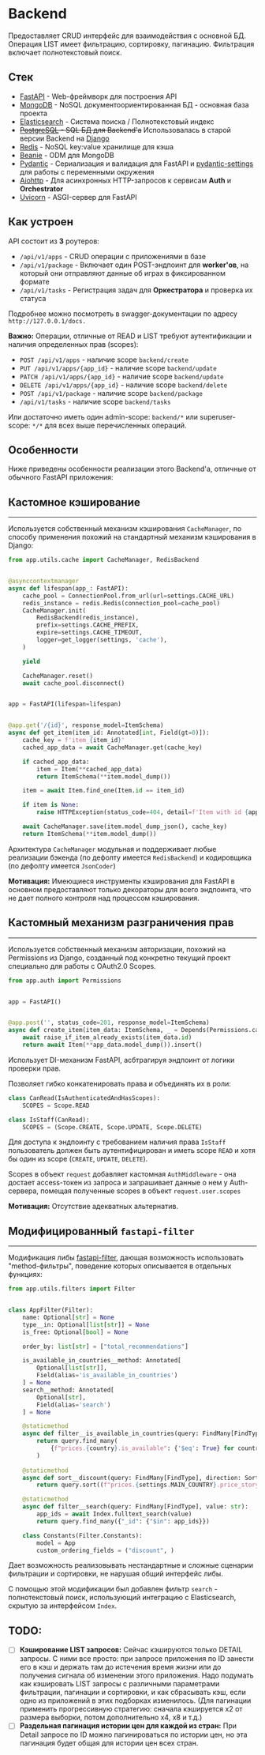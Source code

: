 # Backend

Предоставляет CRUD интерфейс для взаимодействия с основной БД. Операция LIST имеет фильтрацию, сортировку, пагинацию. Фильтрация включает полнотекстовый поиск.

## Стек

- [FastAPI](https://fastapi.tiangolo.com/) - Web-фреймворк для построения API
- [MongoDB](https://www.mongodb.com/) - NoSQL документоориентированная БД - основная база проекта
- [Elasticsearch](https://www.elastic.co/) - Система поиска / Полнотекстовый индекс
- ~~[PostgreSQL](https://www.postgresql.org/) - SQL БД для Backend'a~~ Использовалась в старой версии Backend на [Django](https://www.djangoproject.com/)
- [Redis](https://redis.io/) - NoSQL key:value хранилище для кэша
- [Beanie](https://beanie-odm.dev/) - ODM для MongoDB
- [Pydantic](https://pydantic-docs.helpmanual.io/) - Сериализация и валидация для FastAPI и [pydantic-settings](https://pydantic-docs.helpmanual.io/usage/settings/) для работы с переменными окружения
- [Aiohttp](https://aiohttp.readthedocs.io/en/stable/) - Для асинхронных HTTP-запросов к сервисам **Auth** и **Orchestrator**
- [Uvicorn](https://www.uvicorn.org/) - ASGI-сервер для FastAPI

## Как устроен

API состоит из **3** роутеров:

- `/api/v1/apps` - CRUD операции с приложениями в базе
- `/api/v1/package` - Включает один POST-эндпоинт для **worker'ов**, на который они отправляют данные об играх в фиксированном формате
- `/api/v1/tasks` - Регистрация задач для **Оркестратора** и проверка их статуса

Подробнее можно посмотреть в swagger-документации по адресу `http://127.0.0.1/docs.`

**Важно:** Операции, отличные от READ и LIST требуют аутентификации и наличия определенных прав (scopes):

- `POST /api/v1/apps` - наличие scope `backend/create`
- `PUT /api/v1/apps/{app_id}` - наличие scope `backend/update`
- `PATCH /api/v1/apps/{app_id}` - наличие scope `backend/update`
- `DELETE /api/v1/apps/{app_id}` - наличие scope `backend/delete`
- `POST /api/v1/package` - наличие scope `backend/package`
- `/api/v1/tasks` - наличие scope `backend/tasks`

Или достаточно иметь один admin-scope: `backend/*` или superuser-scope: `*/*` для всех выше перечисленных операций.

## Особенности

Ниже приведены особенности реализации этого Backend'a, отличные от обычного FastAPI приложения:

## Кастомное кэширование
___

Используется собственный механизм кэширования `CacheManager`, по способу применения похожий на стандартный механизм кэширования в Django:

```python
from app.utils.cache import CacheManager, RedisBackend


@asynccontextmanager
async def lifespan(app_: FastAPI):
    cache_pool = ConnectionPool.from_url(url=settings.CACHE_URL)
    redis_instance = redis.Redis(connection_pool=cache_pool)
    CacheManager.init(
        RedisBackend(redis_instance),
        prefix=settings.CACHE_PREFIX,
        expire=settings.CACHE_TIMEOUT,
        logger=get_logger(settings, 'cache'),
    )

    yield

    CacheManager.reset()
    await cache_pool.disconnect()


app = FastAPI(lifespan=lifespan)


@app.get('/{id}', response_model=ItemSchema)
async def get_item(item_id: Annotated[int, Field(gt=0)]):
    cache_key = f'item_{item_id}'
    cached_app_data = await CacheManager.get(cache_key)

    if cached_app_data:
        item = Item(**cached_app_data)
        return ItemSchema(**item.model_dump())

    item = await Item.find_one(Item.id == item_id)

    if item is None:
        raise HTTPException(status_code=404, detail=f'Item with id {app_id} not found')

    await CacheManager.save(item.model_dump_json(), cache_key)
    return ItemSchema(**item.model_dump())
```

Архитектура `CacheManager` модульная и поддерживает любые реализации бэкенда (по дефолту имеется `RedisBackend`) и кодировщика (по дефолту имеется `JsonCoder`)

**Мотивация:** Имеющиеся инструменты кэширования для FastAPI в основном предоставляют только декораторы для всего эндпоинта, что не дает полного контроля над процессом кэширования.

## Кастомный механизм разграничения прав
___

Используется собственный механизм авторизации, похожий на Permissions из Django, созданный под конкретно текущий проект специально для работы с OAuth2.0 Scopes. 

```python
from app.auth import Permissions


app = FastAPI()


@app.post('', status_code=201, response_model=ItemSchema)
async def create_item(item_data: ItemSchema, _ = Depends(Permissions.can_create)):
    await raise_if_item_already_exists(item_data.id)
    return await Item(**app_data.model_dump()).insert()
```

Использует DI-механизм FastAPI, асбтрагируя эндпоинт от логики проверки прав.

Позволяет гибко конкатенировать права и объединять их в роли:

```python
class CanRead(IsAuthenticatedAndHasScopes):
    SCOPES = Scope.READ

class IsStaff(CanRead):
    SCOPES = (Scope.CREATE, Scope.UPDATE, Scope.DELETE)
```

Для доступа к эндпоинту с требованием наличия права `IsStaff` пользователь должен быть аутентифицирован и иметь scope `READ` и хотя бы один из scope (`CREATE`, `UPDATE`, `DELETE`).

Scopes в объект `request` добавляет кастомная `AuthMiddleware` - она достает access-токен из запроса и запрашивает данные о нем у Auth-сервера, помещая полученные scopes в объект `request.user.scopes`

**Мотивация:** Отсутствие адекватных альтернатив.

## Модифицированный `fastapi-filter`
___

Модификация либы [fastapi-filter](https://github.com/arthurio/fastapi-filter), дающая возможность использовать "method-фильтры", поведение которых описывается в отдельных функциях:

```python
from app.utils.filters import Filter


class AppFilter(Filter):
    name: Optional[str] = None
    type__in: Optional[list[str]] = None
    is_free: Optional[bool] = None

    order_by: list[str] = ["total_recommendations"]

    is_available_in_countries__method: Annotated[
        Optional[list[str]],
        Field(alias='is_available_in_countries')
    ] = None
    search__method: Annotated[
        Optional[str],
        Field(alias='search')
    ] = None

    @staticmethod
    async def filter__is_available_in_countries(query: FindMany[FindType], value: str):
        return query.find_many(
            {f"prices.{country}.is_available": {'$eq': True} for country in value.split(',')}
        )
    
    @staticmethod
    async def sort__discount(query: FindMany[FindType], direction: SortDirection):
        return query.sort((f"prices.{settings.MAIN_COUNTRY}.price_story.0.discount", direction))

    @staticmethod
    async def filter__search(query: FindMany[FindType], value: str):
        app_ids = await Index.fulltext_search(value)
        return query.find_many({"_id": {"$in": app_ids}})

    class Constants(Filter.Constants):
        model = App
        custom_ordering_fields = ("discount", )
```

Дает возможность реализовывать нестандартные и сложные сценарии фильтрации и сортировки, не нарушая общий интерфейс либы.

С помощью этой модификации был добавлен фильтр `search` - полнотекстовый поиск, использующий интеграцию с Elasticsearch, скрытую за интерфейсом `Index`.

## TODO:

- [ ] **Кэширование LIST запросов:** Сейчас кэшируются только DETAIL запросы. С ними все просто: при запросе приложения по ID занести его в кэш и держать там до истечения время жизни или до получения сигнала об изменении этого приложения.
Надо подумать как кэшировать LIST запросы с различными параметрами фильтрации, пагинации и сортировки, и как сбрасывать кэш, если одно из приложений в этих подборках изменилось. (Для пагинации применить прогрессивную стратегию: сначала кэшируется x2 от размера выборки, потом дополнительно x4, x8 и т.д.)
- [ ] **Раздельная пагинация истории цен для каждой из стран:** При Detail запросе по ID можно пагинироваться по истории цен, но эта пагинация будет общая для истории цен всех стран.

